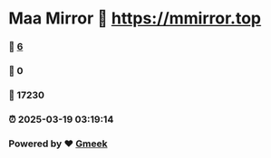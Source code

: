 # Maa Mirror :link: https://mmirror.top 
### :page_facing_up: [6](https://mmirror.top/tag.html) 
### :speech_balloon: 0 
### :hibiscus: 17230 
### :alarm_clock: 2025-03-19 03:19:14 
### Powered by :heart: [Gmeek](https://github.com/Meekdai/Gmeek)
